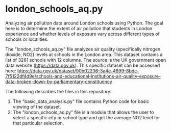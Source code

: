# london_schools_aq.py
Analyzing air pollution data around London schools using Python. The goal here is to determine the extent of air pollution that students in London experience and whether levels of exposure vary across different types of schools or localities.

The "london_schools_aq.py" file analyzes air quality (specifically nitrogen dioxide, NO2) levels at schools in the London area. This dataset contains a list of 3261 schools with 12 columns. The source is the UK government open data website (https://data.gov.uk). This specific dataset can be accessed here: https://data.gov.uk/dataset/90b02236-3a4e-4899-8bdc-7f5122df4d9e/schools-and-educational-institutions-air-quality-exposure-data-broken-down-by-parliamentary-constituency

The following describes the files in this repository:

1. The "basic_data_analysis.py" file contains Python code for basic viewing of the dataset.
2. The "london_schools_aq.py" file is a module that allows the user to select a specific city or school type and get the average NO2 level for that particular selection.

